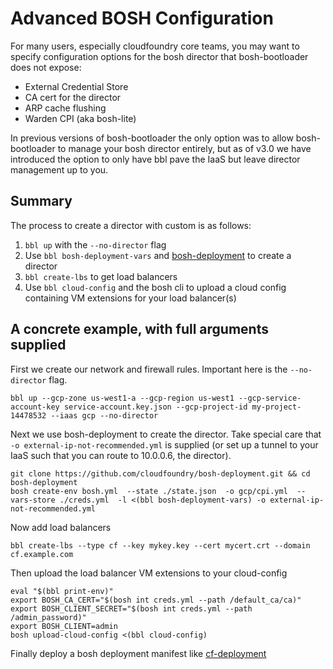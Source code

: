 # Advanced BOSH Configuration

For many users, especially cloudfoundry core teams, you may want to specify configuration options for the bosh director that bosh-bootloader does not expose:
* External Credential Store
* CA cert for the director
* ARP cache flushing
* Warden CPI (aka bosh-lite)

In previous versions of bosh-bootloader the only option was to allow bosh-bootloader to manage your bosh director entirely, but as of v3.0 we have introduced the option to only have bbl pave the IaaS but leave director management up to you.

## Summary

The process to create a director with custom is as follows:

1. ``bbl up`` with the ``--no-director`` flag
2. Use ``bbl bosh-deployment-vars`` and [bosh-deployment](https://github.com/cloudfoundry/bosh-deployment) to create a director
3. ``bbl create-lbs`` to get load balancers
4. Use ``bbl cloud-config`` and the bosh cli to upload a cloud config containing VM extensions for your load balancer(s)


## A concrete example, with full arguments supplied
First we create our network and firewall rules. Important here is the ``--no-director`` flag.
```
bbl up --gcp-zone us-west1-a --gcp-region us-west1 --gcp-service-account-key service-account.key.json --gcp-project-id my-project-14478532 --iaas gcp --no-director
```


Next we use bosh-deployment to create the director. Take special care that ``-o external-ip-not-recommended.yml`` is supplied (or set up a tunnel to your IaaS such that you can route to 10.0.0.6, the director).
```
git clone https://github.com/cloudfoundry/bosh-deployment.git && cd bosh-deployment
bosh create-env bosh.yml  --state ./state.json  -o gcp/cpi.yml  --vars-store ./creds.yml  -l <(bbl bosh-deployment-vars) -o external-ip-not-recommended.yml
```


Now add load balancers
```
bbl create-lbs --type cf --key mykey.key --cert mycert.crt --domain cf.example.com
```


Then upload the load balancer VM extensions to your cloud-config
```
eval "$(bbl print-env)"
export BOSH_CA_CERT="$(bosh int creds.yml --path /default_ca/ca)"
export BOSH_CLIENT_SECRET="$(bosh int creds.yml --path /admin_password)"
export BOSH_CLIENT=admin
bosh upload-cloud-config <(bbl cloud-config)
```


Finally deploy a bosh deployment manifest like [cf-deployment](https://github.com/cloudfoundry/cf-deployment)
